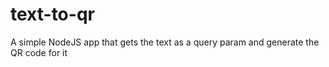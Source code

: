 # text-to-qr
A simple NodeJS app that gets the text as a query param and generate the QR code for it

